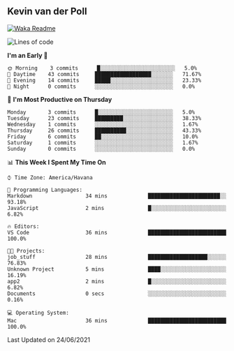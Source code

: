 ## Kevin van der Poll

[![Waka Readme](https://github.com/kaypon/kaypon/actions/workflows/main.yml/badge.svg)](https://github.com/kaypon/kaypon/actions/workflows/main.yml)


<!--START_SECTION:waka-->
![Lines of code](https://img.shields.io/badge/From%20Hello%20World%20I%27ve%20Written-77909%20lines%20of%20code-blue)

**I'm an Early 🐤** 

```text
🌞 Morning    3 commits      █░░░░░░░░░░░░░░░░░░░░░░░░   5.0% 
🌆 Daytime    43 commits     ██████████████████░░░░░░░   71.67% 
🌃 Evening    14 commits     █████░░░░░░░░░░░░░░░░░░░░   23.33% 
🌙 Night      0 commits      ░░░░░░░░░░░░░░░░░░░░░░░░░   0.0%

```
📅 **I'm Most Productive on Thursday** 

```text
Monday       3 commits      █░░░░░░░░░░░░░░░░░░░░░░░░   5.0% 
Tuesday      23 commits     █████████░░░░░░░░░░░░░░░░   38.33% 
Wednesday    1 commits      ░░░░░░░░░░░░░░░░░░░░░░░░░   1.67% 
Thursday     26 commits     ██████████░░░░░░░░░░░░░░░   43.33% 
Friday       6 commits      ██░░░░░░░░░░░░░░░░░░░░░░░   10.0% 
Saturday     1 commits      ░░░░░░░░░░░░░░░░░░░░░░░░░   1.67% 
Sunday       0 commits      ░░░░░░░░░░░░░░░░░░░░░░░░░   0.0%

```


📊 **This Week I Spent My Time On** 

```text
⌚︎ Time Zone: America/Havana

💬 Programming Languages: 
Markdown                 34 mins             ███████████████████████░░   93.18% 
JavaScript               2 mins              █░░░░░░░░░░░░░░░░░░░░░░░░   6.82%

🔥 Editors: 
VS Code                  36 mins             █████████████████████████   100.0%

🐱‍💻 Projects: 
job_stuff                28 mins             ███████████████████░░░░░░   76.83% 
Unknown Project          5 mins              ████░░░░░░░░░░░░░░░░░░░░░   16.19% 
app2                     2 mins              █░░░░░░░░░░░░░░░░░░░░░░░░   6.82% 
Documents                0 secs              ░░░░░░░░░░░░░░░░░░░░░░░░░   0.16%

💻 Operating System: 
Mac                      36 mins             █████████████████████████   100.0%

```


 Last Updated on 24/06/2021
<!--END_SECTION:waka-->
